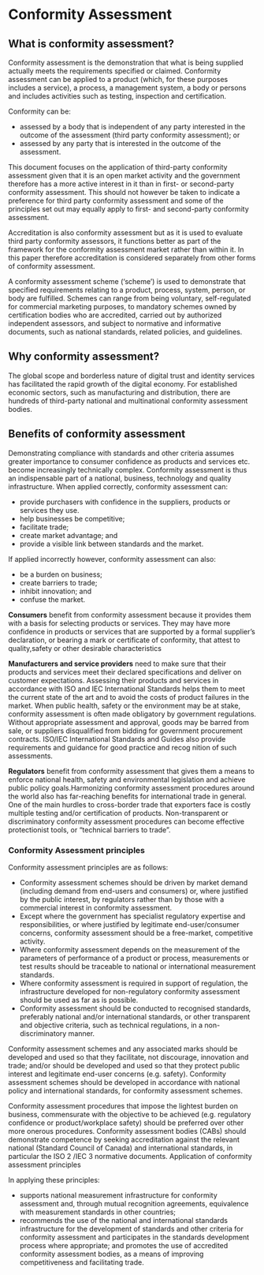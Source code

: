 # Conformity Assessment

## What is conformity assessment?

Conformity assessment is the demonstration that what is being supplied actually meets the requirements specified or claimed. Conformity assessment can be applied to a product (which, for these purposes includes a service), a process, a management system, a body or persons and includes activities such as testing, inspection and certification.

Conformity can be:

* assessed by a body that is independent of any party interested in the outcome of the assessment (third party conformity assessment); or
* assessed by any party that is interested in the outcome of the assessment.

This document focuses on the application of third-party conformity assessment given that it is an open market activity and the government therefore has a more active interest in it than in first- or second-party conformity assessment. This should not however be taken to indicate a preference for third party conformity assessment and some of the principles set out may equally apply to first- and second-party conformity assessment.

Accreditation is also conformity assessment but as it is used to evaluate third party conformity assessors, it functions better as part of the framework for the conformity assessment market rather than within it. In this paper therefore accreditation is considered separately from other forms of conformity assessment.

A conformity assessment scheme (‘scheme’) is used to demonstrate that specified requirements relating to a product, process, system, person, or body are fulfilled. Schemes can range from being voluntary, self-regulated for commercial marketing purposes, to mandatory schemes owned by certification bodies who are accredited, carried out by authorized independent assessors, and subject to normative and informative documents, such as national standards, related policies, and guidelines.

## Why conformity assessment?

The global scope and borderless nature of digital trust and identity services has facilitated the rapid growth of the digital economy. For established economic sectors, such as manufacturing and distribution, there are hundreds of third-party national and multinational conformity assessment bodies.

## Benefits of conformity assessment

Demonstrating compliance with standards and other criteria assumes greater importance to consumer confidence as products and services etc. become increasingly technically complex. Conformity assessment is thus an indispensable part of a national, business, technology and quality infrastructure. When applied correctly, conformity assessment can:

* provide purchasers with confidence in the suppliers, products or services they use.
* help businesses be competitive;
* facilitate trade;
* create market advantage; and
* provide a visible link between standards and the market.

If applied incorrectly however, conformity assessment can also:

* be a burden on business;
* create barriers to trade;
* inhibit innovation; and
* confuse the market.

**Consumers** benefit from conformity assessment because it provides them with a basis for selecting products or services. They may have more confidence in products or services that are supported by a formal supplier’s declaration, or bearing a mark or certificate of conformity, that attest to quality,safety or other desirable characteristics

**Manufacturers and service providers** need to make sure that their products and services meet their declared specifications and deliver on customer expectations. Assessing their products and services in accordance with ISO and IEC International Standards helps them to meet the current state of the art and to avoid the costs of product failures in the market. When public health, safety or the environment may be at stake, conformity assessment is often made obligatory by government regulations. Without appropriate assessment and approval, goods may be barred from sale, or suppliers disqualified from bidding for government procurement contracts. ISO/IEC International Standards and Guides also provide requirements and guidance for good practice and recog nition of such assessments.

**Regulators** benefit from conformity assessment that gives them a means to enforce national health, safety and environmental legislation and achieve public policy goals.Harmonizing conformity assessment procedures around the world also has far-reaching benefits for international trade in general. One of the main hurdles to cross-border trade that exporters face is costly multiple testing and/or certification of products.
Non-transparent or discriminatory conformity assessment procedures can become effective protectionist tools, or “technical barriers to trade”.

### Conformity Assessment principles

Conformity assessment principles are as follows:

* Conformity assessment schemes should be driven by market demand (including demand from end-users and consumers) or, where justified by the public interest, by regulators rather than by those with a commercial interest in conformity assessment.
* Except where the government has specialist regulatory expertise and responsibilities, or where justified by legitimate end-user/consumer concerns, conformity assessment should be a free-market, competitive activity.
* Where conformity assessment depends on the measurement of the parameters of performance of a product or process, measurements or test results should be traceable to national or international measurement standards.
* Where conformity assessment is required in support of regulation, the infrastructure developed for non-regulatory conformity assessment should be used as far as is possible.
* Conformity assessment should be conducted to recognised standards, preferably national and/or international standards, or other transparent and objective criteria, such as technical regulations, in a non-discriminatory manner.

Conformity assessment schemes and any associated marks should be developed and used so that they facilitate, not discourage, innovation and trade; and/or should be developed and used so that they protect public interest and legitimate end-user concerns (e.g. safety). Conformity assessment schemes should be developed in accordance with national policy and international standards, for conformity assessment schemes.

Conformity assessment procedures that impose the lightest burden on business, commensurate with the objective to be achieved (e.g. regulatory confidence or product/workplace safety) should be preferred over other more onerous procedures.
Conformity assessment bodies (CABs) should demonstrate competence by seeking accreditation against the relevant national (Standard Council of Canada) and international standards, in particular the ISO 2 /IEC 3 normative documents.
Application of conformity assessment principles

In applying these principles:

* supports national measurement infrastructure for conformity assessment and, through mutual recognition agreements, equivalence with measurement standards in other countries;
* recommends the use of the national and international standards infrastructure for the development of standards and other criteria for conformity assessment and participates in the standards development process where appropriate; and
promotes the use of accredited conformity assessment bodies, as a means of improving competitiveness and facilitating trade.
